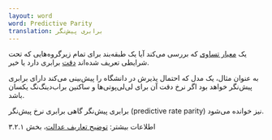 ```yaml
---
layout: word
word: Predictive Parity
translation: برابری پیش‌نگر
---
```


یک [معیار تساوی](/F/fairness_metric) که بررسی می‌کند آیا یک طبقه‌بند برای تمام زیرگروه‌هایی که تحت شرایطی تعریف شده‌اند [دقت](/P/precision) برابری دارد یا خیر.

به عنوان مثال، یک مدل که احتمال پذیرش در دانشگاه را پیش‌بینی می‌کند دارای برابری پیش‌نگر خواهد بود اگر نرخ دقت آن برای لی‌لی‌پوتی‌ها و ساکنین براب‌دینگ‌نگ یکسان باشد.

برابری پیش‌نگر گاهی برابری نرخ پیش‌نگر (predictive rate parity) نیز خوانده می‌شود.

اطلاعات بیشتر: [توضیح تعاریف عدالت](http://fairware.cs.umass.edu/papers/Verma.pdf)، بخش ۳.۲.۱
